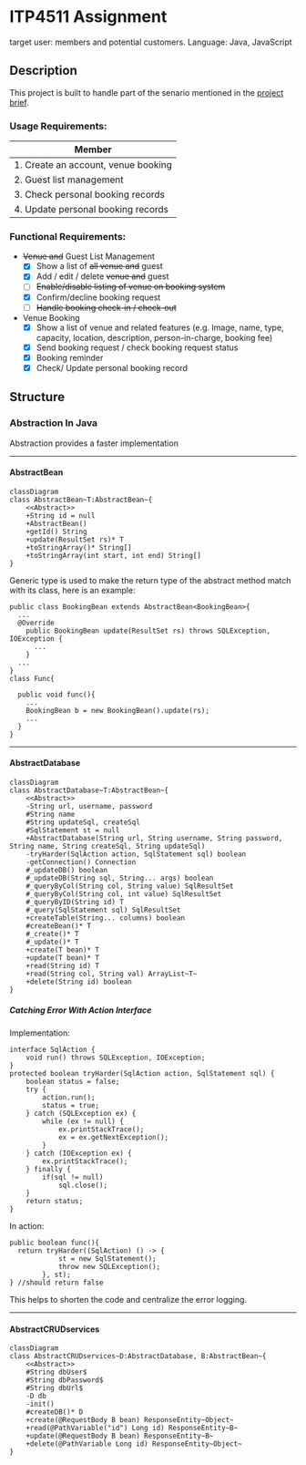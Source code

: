 # ITP4511 Assignment
target user: members and potential customers.
Language: Java, JavaScript

## Description
This project is built to handle part of the senario mentioned in the [project brief](IT4511_Project-Brief_AY2223_V1.1.pdf).

### Usage Requirements:
| Member |
| ------------- |
| 1. Create an account, venue booking |
| 2. Guest list management |
| 3. Check personal booking records |
| 4. Update personal booking records |

### Functional Requirements:
+ <s>Venue and</s> Guest List Management
  - [X] Show a list of <s>all venue and</s> guest
  - [X] Add / edit / delete <s>venue and</s> guest
  - [ ] <s>Enable/disable listing of venue on booking system</s>
  - [X] Confirm/decline booking request
  - [ ] <s>Handle booking check-in / check-out</s>

+ Venue Booking
  - [X] Show a list of venue and related features (e.g. Image, name, type, capacity, location, description, person-in-charge, booking fee)
  - [X] Send booking request / check booking request status
  - [X] Booking reminder
  - [X] Check/ Update personal booking record
  
## Structure
### Abstraction In Java
Abstraction provides a faster implementation
                
----
#### AbstractBean
```mermaid
classDiagram
class AbstractBean~T:AbstractBean~{
    <<Abstract>>
    +String id = null
    +AbstractBean()
    +getId() String
    +update(ResultSet rs)* T
    +toStringArray()* String[]
    +toStringArray(int start, int end) String[]
}
```
Generic type is used to make the return type of the abstract method match with its class, here is an example:
```
public class BookingBean extends AbstractBean<BookingBean>{
  ...
  @Override
    public BookingBean update(ResultSet rs) throws SQLException, IOException {
      ...
    }
  ...
}
class Func{
  
  public void func(){
    ...
    BookingBean b = new BookingBean().update(rs);
    ...
  }
}
```
                
----
#### AbstractDatabase
```mermaid
classDiagram
class AbstractDatabase~T:AbstractBean~{
    <<Abstract>>
    -String url, username, password
    #String name
    #String updateSql, createSql
    #SqlStatement st = null
    +AbstractDatabase(String url, String username, String password, String name, String createSql, String updateSql)
    -tryHarder(SqlAction action, SqlStatement sql) boolean
    -getConnection() Connection
    #_updateDB() boolean
    #_updateDB(String sql, String... args) boolean
    #_queryByCol(String col, String value) SqlResultSet
    #_queryByCol(String col, int value) SqlResultSet
    #_queryByID(String id) T
    #_query(SqlStatement sql) SqlResultSet
    +createTable(String... columns) boolean
    #createBean()* T
    #_create()* T
    #_update()* T
    +create(T bean)* T
    +update(T bean)* T
    +read(String id) T
    +read(String col, String val) ArrayList~T~
    +delete(String id) boolean
}
```
##### Catching Error With Action Interface
Implementation:
```
interface SqlAction {
    void run() throws SQLException, IOException;
}
protected boolean tryHarder(SqlAction action, SqlStatement sql) {
    boolean status = false;
    try {
        action.run();
        status = true;
    } catch (SQLException ex) {
        while (ex != null) {
            ex.printStackTrace();
            ex = ex.getNextException();
        }
    } catch (IOException ex) {
        ex.printStackTrace();
    } finally {
        if(sql != null)
            sql.close();
    }
    return status;
}
```
In action:
```
public boolean func(){
  return tryHarder((SqlAction) () -> {
            st = new SqlStatement();
            throw new SQLException();
        }, st);
} //should return false
```
This helps to shorten the code and centralize the error logging.
                
----
#### AbstractCRUDservices
```mermaid
classDiagram
class AbstractCRUDservices~D:AbstractDatabase, B:AbstractBean~{
    <<Abstract>>
    #String dbUser$
    #String dbPassword$
    #String dbUrl$
    -D db
    -init()
    #createDB()* D
    +create(@RequestBody B bean) ResponseEntity~Object~
    +read(@PathVariable("id") Long id) ResponseEntity~B~
    +update(@RequestBody B bean) ResponseEntity~B~
    +delete(@PathVariable Long id) ResponseEntity~Object~
}
```
